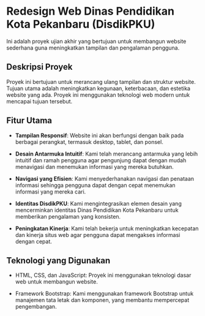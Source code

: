# Redesign Web Dinas Pendidikan Kota Pekanbaru (DisdikPKU)

Ini adalah proyek ujian akhir yang bertujuan untuk membangun website sederhana guna meningkatkan tampilan dan pengalaman pengguna.

## Deskripsi Proyek

Proyek ini bertujuan untuk merancang ulang tampilan dan struktur website. Tujuan utama adalah meningkatkan kegunaan, keterbacaan, dan estetika website yang ada. Proyek ini menggunakan teknologi web modern untuk mencapai tujuan tersebut.

## Fitur Utama

- **Tampilan Responsif**: Website ini akan berfungsi dengan baik pada berbagai perangkat, termasuk desktop, tablet, dan ponsel.

- **Desain Antarmuka Intuitif**: Kami telah merancang antarmuka yang lebih intuitif dan ramah pengguna agar pengunjung dapat dengan mudah menavigasi dan menemukan informasi yang mereka butuhkan.

- **Navigasi yang Efisien**: Kami menyederhanakan navigasi dan penataan informasi sehingga pengguna dapat dengan cepat menemukan informasi yang mereka cari.

- **Identitas DisdikPKU**: Kami mengintegrasikan elemen desain yang mencerminkan identitas Dinas Pendidikan Kota Pekanbaru untuk memberikan pengalaman yang konsisten.

- **Peningkatan Kinerja**: Kami telah bekerja untuk meningkatkan kecepatan dan kinerja situs web agar pengguna dapat mengakses informasi dengan cepat.

## Teknologi yang Digunakan

- HTML, CSS, dan JavaScript: Proyek ini menggunakan teknologi dasar web untuk membangun website.

- Framework Bootstrap: Kami menggunakan framework Bootstrap untuk manajemen tata letak dan komponen, yang membantu mempercepat pengembangan.
